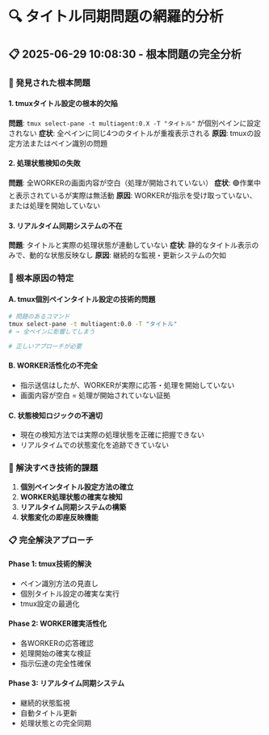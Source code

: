 # 🔍 タイトル同期問題の網羅的分析

## 📋 2025-06-29 10:08:30 - 根本問題の完全分析

### 🚨 発見された根本問題

#### 1. tmuxタイトル設定の根本的欠陥
**問題**: `tmux select-pane -t multiagent:0.X -T "タイトル"` が個別ペインに設定されない
**症状**: 全ペインに同じ4つのタイトルが重複表示される
**原因**: tmuxの設定方法またはペイン識別の問題

#### 2. 処理状態検知の失敗
**問題**: 全WORKERの画面内容が空白（処理が開始されていない）
**症状**: 🟢作業中と表示されているが実際は無活動
**原因**: WORKERが指示を受け取っていない、または処理を開始していない

#### 3. リアルタイム同期システムの不在
**問題**: タイトルと実際の処理状態が連動していない
**症状**: 静的なタイトル表示のみで、動的な状態反映なし
**原因**: 継続的な監視・更新システムの欠如

### 🎯 根本原因の特定

#### A. tmux個別ペインタイトル設定の技術的問題
```bash
# 問題のあるコマンド
tmux select-pane -t multiagent:0.0 -T "タイトル"
# → 全ペインに影響してしまう

# 正しいアプローチが必要
```

#### B. WORKER活性化の不完全
- 指示送信はしたが、WORKERが実際に応答・処理を開始していない
- 画面内容が空白 = 処理が開始されていない証拠

#### C. 状態検知ロジックの不適切
- 現在の検知方法では実際の処理状態を正確に把握できない
- リアルタイムでの状態変化を追跡できていない

### 🔧 解決すべき技術的課題

1. **個別ペインタイトル設定方法の確立**
2. **WORKER処理状態の確実な検知**
3. **リアルタイム同期システムの構築**
4. **状態変化の即座反映機能**

### 📋 完全解決アプローチ

#### Phase 1: tmux技術的解決
- ペイン識別方法の見直し
- 個別タイトル設定の確実な実行
- tmux設定の最適化

#### Phase 2: WORKER確実活性化
- 各WORKERの応答確認
- 処理開始の確実な検証
- 指示伝達の完全性確保

#### Phase 3: リアルタイム同期システム
- 継続的状態監視
- 自動タイトル更新
- 処理状態との完全同期